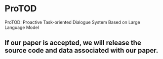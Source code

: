 # ProTOD
ProTOD: Proactive Task-oriented Dialogue System Based on Large Language Model

## If our paper is accepted, we will release the source code and data associated with our paper.
 
